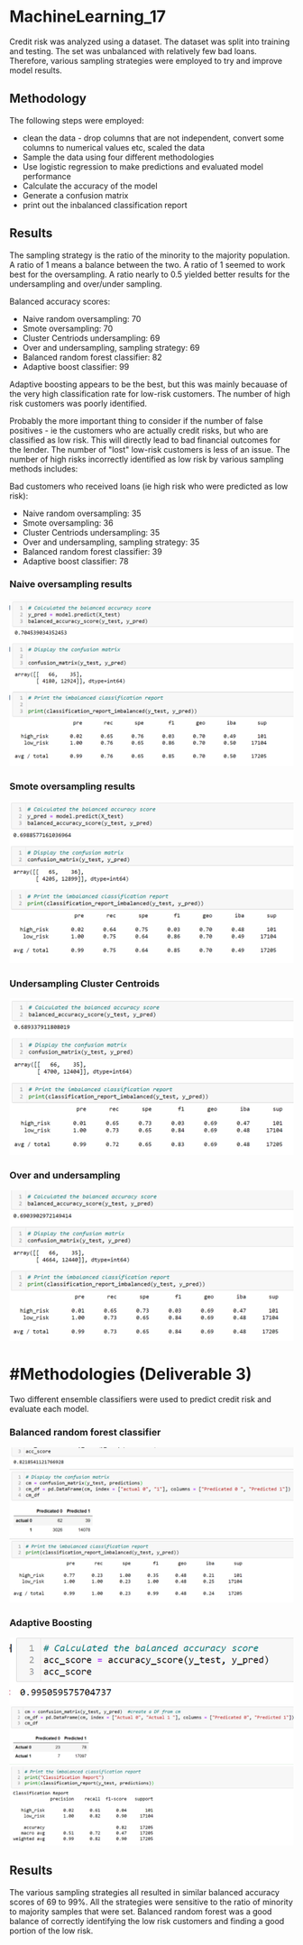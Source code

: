 # MachineLearning_17

Credit risk was analyzed using a dataset.  The dataset was split into training and testing.  The set was unbalanced with relatively few bad loans.  Therefore, various sampling strategies were employed to try and improve model results. 

## Methodology

The following steps were employed: 
- clean the data - drop columns that are not independent, convert some columns to numerical values etc, scaled the data 
- Sample the data using four different methodologies
- Use logistic regression to make predictions and evaluated model performance
- Calculate the accuracy of the model 
- Generate a confusion matrix
- print out the inbalanced classification report

## Results 

The sampling strategy is the ratio of the minority to the majority population.  A ratio of 1 means a balance between the two.  A ratio of 1 seemed to work best for the oversampling.  A ratio nearly to 0.5 yielded better results for the undersampling and over/under sampling.

Balanced accuracy scores: 
- Naive random oversampling: 70
- Smote oversampling: 70
- Cluster Centriods undersampling:  69
- Over and undersampling, sampling strategy:  69
- Balanced random forest classifier: 82
- Adaptive boost classifier: 99

Adaptive boosting appears to be the best, but this was mainly becauase of the very high classification rate for low-risk customers.  The number of high risk customers was poorly identified.

Probably the more important thing to consider if the number of false positives - ie the customers who are actually credit risks, but who are classified as low risk.  This will directly lead to bad financial outcomes for the lender.  The number of "lost" low-risk customers is less of an issue.   The number of high risks incorrectly identified as low risk by various sampling methods includes: 

Bad customers who received loans (ie high risk who were predicted as low risk):  
- Naive random oversampling: 35
- Smote oversampling: 36
- Cluster Centriods undersampling:  35
- Over and undersampling, sampling strategy:  35
- Balanced random forest classifier: 39
- Adaptive boost classifier: 78





### Naive oversampling results
![1](https://github.com/JaniceBgithub/MachineLearning_17/blob/main/Resources/Naive_oversample.png)

### Smote oversampling results
![2](https://github.com/JaniceBgithub/MachineLearning_17/blob/main/Resources/smote_over.png)


### Undersampling Cluster Centroids
![3](https://github.com/JaniceBgithub/MachineLearning_17/blob/main/Resources/under.png)

### Over and undersampling
![4](https://github.com/JaniceBgithub/MachineLearning_17/blob/main/Resources/over_under.png)



# #Methodologies (Deliverable 3)

Two different ensemble classifiers were used to predict credit risk and evaluate each model. 






### Balanced random forest classifier

![5](https://github.com/JaniceBgithub/MachineLearning_17/blob/main/Resources/UBRF1.png)

### Adaptive Boosting

![6](https://github.com/JaniceBgithub/MachineLearning_17/blob/main/Resources/adaptiveboost.png)
![7](https://github.com/JaniceBgithub/MachineLearning_17/blob/main/Resources/adaptiveboost2.png)


## Results

The various sampling strategies all resulted in similar balanced accuracy scores of 69 to 99%.  All the strategies were sensitive to the ratio of minority to majority samples that were set.  Balanced random forest was a good balance of correctly identifying the low risk customers and finding a good portion of the low risk.



